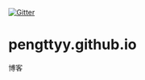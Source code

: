 [![Gitter](https://badges.gitter.im/pengttyy-github-io/Lobby.svg)](https://gitter.im/pengttyy-github-io/Lobby?utm_source=badge&utm_medium=badge&utm_campaign=pr-badge&utm_content=badge)
# pengttyy.github.io
博客


